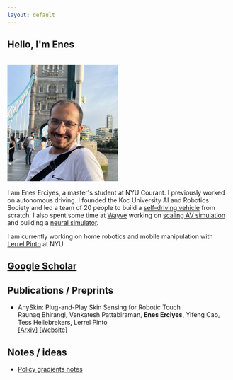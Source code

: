 ```yaml
---
layout: default
---
```


## Hello, I'm Enes

<br />
<img src="profile.jpg" alt="profile_pic" width="250"/>
<br />

I am Enes Erciyes, a master's student at NYU Courant. I previously worked on autonomous driving.
I founded the Koc University AI and Robotics Society and led a team of 20 people to build a [self-driving vehicle](https://youtu.be/BU6hqeaTKyg) from scratch.
I also spent some time at [Wayve](https://wayve.ai/) working on [scaling AV simulation](https://wayve.ai/thinking/introducing-wayve-infinity-simulator/) and building a [neural simulator](https://wayve.ai/thinking/ghost-gym-neural-simulator/).

I am currently working on home robotics and mobile manipulation with [Lerrel Pinto](https://www.lerrelpinto.com/) at NYU.

## [Google Scholar](https://scholar.google.com/citations?user=pqU1r20AAAAJ&hl=en)


## Publications / Preprints
+ AnySkin: Plug-and-Play Skin Sensing for Robotic Touch\
 Raunaq Bhirangi, Venkatesh Pattabiraman, **Enes Erciyes**, Yifeng Cao, Tess Hellebrekers, Lerrel Pinto \
 [[Arxiv]](https://arxiv.org/abs/2409.08276) [[Website]](https://any-skin.github.io/)



## Notes / ideas

+ [Policy gradients notes](./Policy-Gradient.md)
